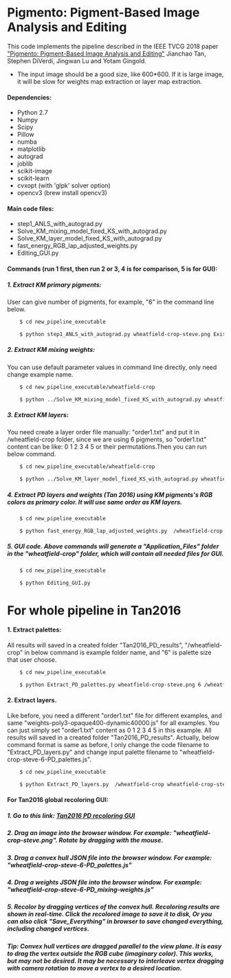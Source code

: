 # Pigmento: Pigment-Based Image Analysis and Editing


This code implements the pipeline described in the IEEE TVCG 2018 paper ["Pigmento: Pigment-Based Image Analysis and Editing"](https://cragl.cs.gmu.edu/pigmento/) Jianchao Tan, Stephen DiVerdi, Jingwan Lu and Yotam Gingold.

* The input image should be a good size, like 600*600. If it is large image, it will be slow for weights map extraction or layer map extraction.


#### Dependencies:
 * Python 2.7
 * Numpy
 * Scipy
 * Pillow
 * numba
 * matplotlib
 * autograd
 * joblib
 * scikit-image
 * scikit-learn
 * cvxopt (with 'glpk' solver option)
 * opencv3 (brew install opencv3)


#### Main code files:
* step1_ANLS_with_autograd.py
* Solve_KM_mixing_model_fixed_KS_with_autograd.py
* Solve_KM_layer_model_fixed_KS_with_autograd.py
* fast_energy_RGB_lap_adjusted_weights.py
* Editing_GUI.py



#### Commands (run 1 first, then run 2 or 3, 4 is for comparison, 5 is for GUI): 

##### 1. Extract KM primary pigments: 
User can give number of pigments, for example, "6" in the command line below.
```sh
	$ cd new_pipeline_executable

	$ python step1_ANLS_with_autograd.py wheatfield-crop-steve.png Existing_KS_parameter_KS.txt 2 None wheatfield-crop-steve-sampled_pixels-400 0 6 10.0 0.0 0.0 0.001 0.001 1e-6 /wheatfield-crop None 0 1 10000 400 1 0
```


##### 2. Extract KM mixing weights:
You can use default parameter values in command line directly, only need change example name.

```sh
	$ cd new_pipeline_executable/wheatfield-crop

	$ python ../Solve_KM_mixing_model_fixed_KS_with_autograd.py wheatfield-crop-steve.png  primary_pigments_KS-6.txt  None wheatfield-crop-steve-primary_pigments_color_vertex-6-KM_weights-W_w_10.0-W_sparse_0.1-W_spatial_1.0-choice_0-blf-W_neighbors_0.0-Recursive_Yes 10.0 0.1 0 1.0 0.0 blf Yes
```



##### 3. Extract KM layers: 
You need create a layer order file manually: "order1.txt" and put it in /wheatfield-crop folder, since we are using 6 pigments, so "order1.txt" content can be like: 0 1 2 3 4 5 or their permutations.Then you can run below command.
```sh
	$ cd new_pipeline_executable/wheatfield-crop

	$ python ../Solve_KM_layer_model_fixed_KS_with_autograd.py wheatfield-crop-steve.png  primary_pigments_KS-6.txt  None wheatfield-crop-steve-primary_pigments_color_vertex-6-KM_layers-W_w_10.0-W_sparse_0.1-W_spatial_1.0-choice_0-blf-W_neighbors_0.0-Recursive_Yes-order1 10.0 0.1 0 1.0 0.0 blf Yes order1.txt
```



##### 4. Extract PD layers and weights (Tan 2016) using KM pigments's RGB colors as primary color. It will use same order as KM layers. 
```sh
	$ cd new_pipeline_executable

	$ python fast_energy_RGB_lap_adjusted_weights.py  /wheatfield-crop wheatfield-crop-steve.png order1.txt primary_pigments_color_vertex-6.js  --weights weights-poly3-opaque400-dynamic40000.js  --solve-smaller-factor 2 --save-every 50
```



##### 5. GUI code. Above commands will generate a "Application_Files" folder in the "wheatfield-crop" folder, which will contain all needed files for GUI. 
```sh
	$ cd new_pipeline_executable

	$ python Editing_GUI.py
```





# For whole pipeline in Tan2016

#### 1. Extract palettes:
All results will saved in a created folder "Tan2016_PD_results", "/wheatfield-crop" in below command is example folder name, and "6" is palette size that user choose.

```sh
	$ cd new_pipeline_executable

	$ python Extract_PD_palettes.py wheatfield-crop-steve.png 6 /wheatfield-crop
```


#### 2. Extract layers. 
Like before, you need a different "order1.txt" file for different examples, and same "weights-poly3-opaque400-dynamic40000.js" for all examples. You can just simply set "order1.txt" content as 0 1 2 3 4 5 in this example.  All results will saved in a created folder "Tan2016_PD_results". Actually, below command format is same as before, I only change the code filename to "Extract_PD_layers.py" and change input palette filename to "wheatfield-crop-steve-6-PD_palettes.js". 

```sh
	$ cd new_pipeline_executable

	$ python Extract_PD_layers.py  /wheatfield-crop wheatfield-crop-steve.png order1.txt wheatfield-crop-steve-6-PD_palettes.js  --weights weights-poly3-opaque400-dynamic40000.js  --solve-smaller-factor 2 --save-every 50
```


#### For Tan2016 global recoloring GUI:

##### 1. Go to this link: [Tan2016 PD recoloring GUI](https://yig.github.io/image-rgb-in-3D/)
##### 2. Drag an image into the browser window. For example: "wheatfield-crop-steve.png". Rotate by dragging with the mouse.
##### 3. Drag a convex hull JSON file into the browser window. For example: "wheatfield-crop-steve-6-PD_palettes.js"
##### 4. Drag a weights JSON file into the browser window. For example: "wheatfield-crop-steve-6-PD_mixing-weights.js"
##### 5. Recolor by dragging vertices of the convex hull. Recoloring results are shown in real-time. Click the recolored image to save it to disk, Or you can also click "Save_Everything" in browser to save changed everything, including changed vertices. 

##### Tip: Convex hull vertices are dragged parallel to the view plane. It is easy to drag the vertex outside the RGB cube (imaginary color). This works, but may not be desired. It may be necessary to interleave vertex dragging with camera rotation to move a vertex to a desired location.
